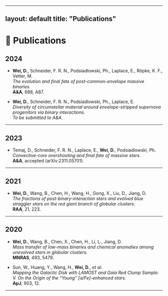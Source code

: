----
layout: default
title: "Publications"
---

# 📄 Publications

## 2024
- **Wei, D.**, Schneider, F. R. N., Podsiadlowski, Ph., Laplace, E., Röpke, K. F., Vetter, M.  
  *The evolution and final fate of post-common-envelope massive binaries.*  
  **A&A**, 688, A87.  

- **Wei, D.**, Schneider, F. R. N., Podsiadlowski, Ph., Laplace, E.  
  *Diversity of circumstellar material around envelope-stripped supernova progenitors via binary interactions.*  
  *To be submitted to A&A.*

---

## 2023
- Temaj, D., Schneider, F. R. N., Laplace, E., **Wei, D.**, Podsiadlowski, Ph.  
  *Convective-core overshooting and final fate of massive stars.*  
  **A&A**, accepted (arXiv:2311.05701).

---

## 2021
- **Wei, D.**, Wang, B., Chen, H., Wang, H., Gong, X., Liu, D., Jiang, D.  
  *The fractions of post-binary-interaction stars and evolved blue straggler stars on the red giant branch of globular clusters.*  
  **RAA**, 21, 223.

---

## 2020
- **Wei, D.**, Wang, B., Chen, X., Chen, H., Li, L., Jiang, D.  
  *Mass transfer of low-mass binaries and chemical anomalies among unevolved stars in globular clusters.*  
  **MNRAS**, 493, 5479.  

- Sun, W., Huang, Y., Wang, H., **Wei, D.**, *et al.*  
  *Mapping the Galactic Disk with LAMOST and Gaia Red Clump Sample. V. On the Origin of the “Young” [α/Fe]-enhanced stars.*  
  **ApJ**, 903, 12.

---

